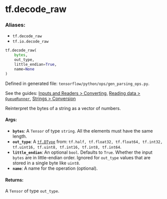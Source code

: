 <div itemscope itemtype="http://developers.google.com/ReferenceObject">
<meta itemprop="name" content="tf.decode_raw" />
</div>

# tf.decode_raw

### Aliases:

* `tf.decode_raw`
* `tf.io.decode_raw`

``` python
tf.decode_raw(
    bytes,
    out_type,
    little_endian=True,
    name=None
)
```



Defined in generated file: `tensorflow/python/ops/gen_parsing_ops.py`.

See the guides: [Inputs and Readers > Converting](../../../api_guides/python/io_ops.md#Converting), [Reading data > `QueueRunner`](../../../api_guides/python/reading_data.md#_QueueRunner_), [Strings > Conversion](../../../api_guides/python/string_ops.md#Conversion)

Reinterpret the bytes of a string as a vector of numbers.

#### Args:

* <b>`bytes`</b>: A `Tensor` of type `string`.
    All the elements must have the same length.
* <b>`out_type`</b>: A <a href="../tf/DType.md"><code>tf.DType</code></a> from: `tf.half, tf.float32, tf.float64, tf.int32, tf.uint16, tf.uint8, tf.int16, tf.int8, tf.int64`.
* <b>`little_endian`</b>: An optional `bool`. Defaults to `True`.
    Whether the input `bytes` are in little-endian order.
    Ignored for `out_type` values that are stored in a single byte like
    `uint8`.
* <b>`name`</b>: A name for the operation (optional).


#### Returns:

A `Tensor` of type `out_type`.